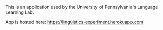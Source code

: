 This is an application used by the University of Pennsylvania's Language Learning Lab.

App is hosted here: https://linguistics-experiment.herokuapp.com
